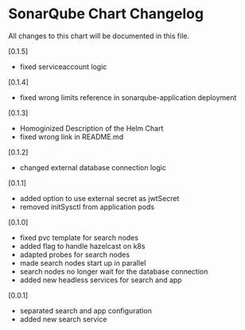 # SonarQube Chart Changelog
All changes to this chart will be documented in this file.

[0.1.5]
* fixed serviceaccount logic

[0.1.4]
* fixed wrong limits reference in sonarqube-application deployment

[0.1.3]
* Homoginized Description of the Helm Chart
* fixed wrong link in README.md

[0.1.2]
* changed external database connection logic

[0.1.1]
* added option to use external secret as jwtSecret
* removed initSysctl from application pods

[0.1.0]
* fixed pvc template for search nodes
* added flag to handle hazelcast on k8s
* adapted probes for search nodes
* made search nodes start up in parallel
* search nodes no longer wait for the database connection
* added new headless services for search and app

[0.0.1]
* separated search and app configuration
* added new search service

